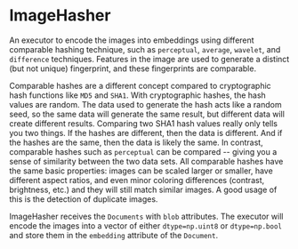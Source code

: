# ImageHasher

An executor to encode the images into embeddings using different comparable hashing technique, such as `perceptual`,
`average`, `wavelet`, and `difference` techniques. Features in the image are used to generate a distinct
(but not unique) fingerprint, and these fingerprints are comparable.

Comparable hashes are a different concept compared to cryptographic hash functions like `MD5` and `SHA1`. With
cryptographic hashes, the hash values are random. The data used to generate the hash acts like a random seed, so the
same data will generate the same result, but different data will create different results. Comparing two SHA1 hash
values really only tells you two things. If the hashes are different, then the data is different. And if the hashes are
the same, then the data is likely the same. In contrast, comparable hashes such as `perceptual` can be compared --
giving you a sense of similarity between the two data sets. All comparable hashes have the same basic properties:
images can be scaled larger or smaller, have different aspect ratios, and even minor coloring differences (contrast,
brightness, etc.) and they will still match similar images. A good usage of this is the detection of duplicate images.

ImageHasher receives the `Documents` with `blob` attributes. The executor will encode the images into a vector of either
`dtype=np.uint8` or `dtype=np.bool` and store them in the `embedding` attribute of the `Document`.